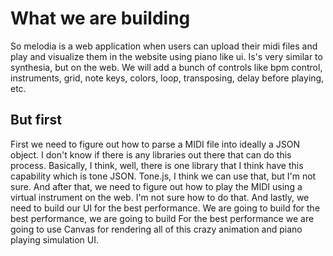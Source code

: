 # What we are building

So melodia is a web application when users can upload their midi files and play and visualize them in the website using piano like ui. Is's very similar to synthesia, but on the web. We will add a bunch of controls like bpm control, instruments, grid, note keys, colors, loop, transposing, delay before playing, etc.

## But first

First we need to figure out how to parse a MIDI file into ideally a JSON object. I don't know if there is any libraries out there that can do this process. Basically, I think, well, there is one library that I think have this capability which is tone JSON. Tone.js, I think we can use that, but I'm not sure. And after that, we need to figure out how to play the MIDI using a virtual instrument on the web. I'm not sure how to do that. And lastly, we need to build our UI for the best performance. We are going to build for the best performance, we are going to build For the best performance we are going to use Canvas for rendering all of this crazy animation and piano playing simulation UI.
